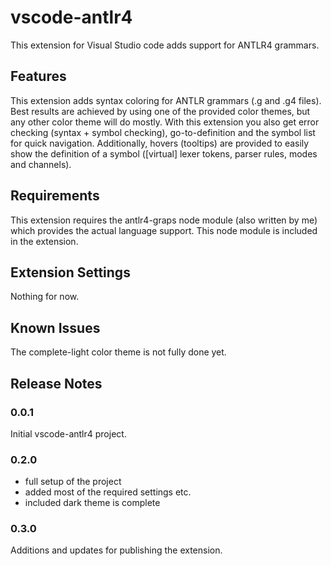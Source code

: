 # vscode-antlr4

This extension for Visual Studio code adds support for ANTLR4 grammars.

## Features

This extension adds syntax coloring for ANTLR grammars (.g and .g4 files). Best results are achieved by using one of the provided color themes, but any other color theme will do mostly. With this extension you also get error checking (syntax + symbol checking), go-to-definition and the symbol list for quick navigation. Additionally, hovers (tooltips) are provided to easily show the definition of a symbol ([virtual] lexer tokens, parser rules, modes and channels).

## Requirements

This extension requires the antlr4-graps node module (also written by me) which provides the actual language support. This node module is included in the extension.

## Extension Settings

Nothing for now.

## Known Issues

The complete-light color theme is not fully done yet.

## Release Notes

### 0.0.1

Initial vscode-antlr4 project.

### 0.2.0

* full setup of the project
* added most of the required settings etc.
* included dark theme is complete

### 0.3.0

Additions and updates for publishing the extension.
